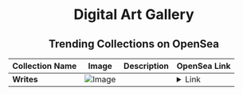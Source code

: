 <div align="center">

# Digital Art Gallery

## Trending Collections on OpenSea

| Collection Name                       | Image                                                                                     | Description                       | OpenSea Link                                                                                          |
|---------------------------------------|-------------------------------------------------------------------------------------------|-----------------------------------|--------------------------------------------------------------------------------------------------------|
| **Writes** | ![Image](https://i.seadn.io/s/raw/files/64e16b0811319e0c1d0d03fd00225308.jpg?w=500&auto=format?w=200&auto=format) |  | <details><summary>Link</summary>[Writes](https://opensea.io/collection/writes-15)</details> |

</div>